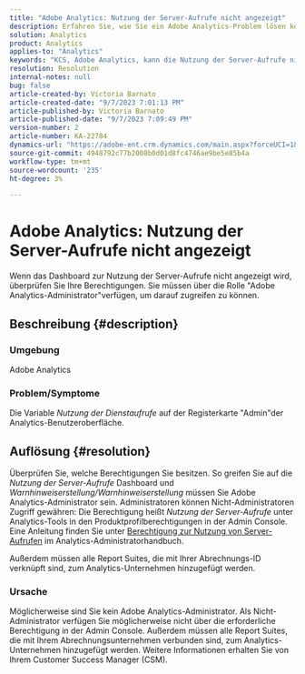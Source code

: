 ```yaml
---
title: "Adobe Analytics: Nutzung der Server-Aufrufe nicht angezeigt"
description: Erfahren Sie, wie Sie ein Adobe Analytics-Problem lösen können, bei dem die Nutzung der Server-Aufrufe nicht angezeigt wird. Überprüfen Sie Ihre Berechtigungen.
solution: Analytics
product: Analytics
applies-to: "Analytics"
keywords: "KCS, Adobe Analytics, kann die Nutzung der Server-Aufrufe nicht sehen, Berechtigungen"
resolution: Resolution
internal-notes: null
bug: false
article-created-by: Victoria Barnato
article-created-date: "9/7/2023 7:01:13 PM"
article-published-by: Victoria Barnato
article-published-date: "9/7/2023 7:09:49 PM"
version-number: 2
article-number: KA-22784
dynamics-url: "https://adobe-ent.crm.dynamics.com/main.aspx?forceUCI=1&pagetype=entityrecord&etn=knowledgearticle&id=b7be0ee5-b04d-ee11-be6e-6045bd006704"
source-git-commit: 4948792c77b2008b0d01d8fc4746ae9be5e85b4a
workflow-type: tm+mt
source-wordcount: '235'
ht-degree: 3%

---
```


# Adobe Analytics: Nutzung der Server-Aufrufe nicht angezeigt


Wenn das Dashboard zur Nutzung der Server-Aufrufe nicht angezeigt wird, überprüfen Sie Ihre Berechtigungen. Sie müssen über die Rolle &quot;Adobe Analytics-Administrator&quot;verfügen, um darauf zugreifen zu können.

## Beschreibung {#description}


### Umgebung

Adobe Analytics

### Problem/Symptome

Die Variable *Nutzung der Dienstaufrufe* auf der Registerkarte &quot;Admin&quot;der Analytics-Benutzeroberfläche.


## Auflösung {#resolution}


Überprüfen Sie, welche Berechtigungen Sie besitzen. So greifen Sie auf die *Nutzung der Server-Aufrufe* Dashboard und *Warnhinweiserstellung/Warnhinweiserstellung* müssen Sie Adobe Analytics-Administrator sein. Administratoren können Nicht-Administratoren Zugriff gewähren: Die Berechtigung heißt *Nutzung der Server-Aufrufe* unter Analytics-Tools in den Produktprofilberechtigungen in der Admin Console. Eine Anleitung finden Sie unter [Berechtigung zur Nutzung von Server-Aufrufen](https://experienceleague.adobe.com/docs/analytics/admin/admin-tools/server-call-usage/overage-overview.html?lang=en#section_FCC58EB635954A32990D4E67B52B4369) im Analytics-Administratorhandbuch.

Außerdem müssen alle Report Suites, die mit Ihrer Abrechnungs-ID verknüpft sind, zum Analytics-Unternehmen hinzugefügt werden.

### Ursache

Möglicherweise sind Sie kein Adobe Analytics-Administrator. Als Nicht-Administrator verfügen Sie möglicherweise nicht über die erforderliche Berechtigung in der Admin Console. Außerdem müssen alle Report Suites, die mit Ihrem Abrechnungsunternehmen verbunden sind, zum Analytics-Unternehmen hinzugefügt werden. Weitere Informationen erhalten Sie von Ihrem Customer Success Manager (CSM).

